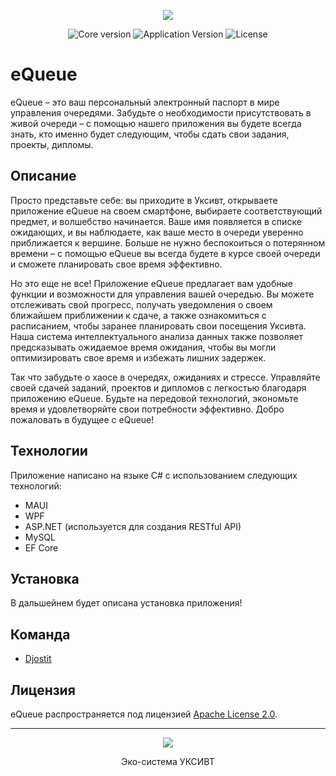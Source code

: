 <p align="center">
      <img src="https://i.ibb.co/xG8N8GR/Git-Hub.png">
</p>

<p align="center">
   <img src="https://img.shields.io/badge/Core-.NET%207-blueviolet" alt="Core version">
   <img src="https://img.shields.io/badge/Version-v1.0%20(Alpha)-blue" alt="Application Version">
   <img src="https://img.shields.io/badge/License-Apache License 2.0-success" alt="License">
</p>

# eQueue
eQueue – это ваш персональный электронный паспорт в мире управления очередями. Забудьте о необходимости присутствовать в живой очереди – с помощью нашего приложения вы будете всегда знать, кто именно будет следующим, чтобы сдать свои задания, проекты, дипломы.

## Описание
Просто представьте себе: вы приходите в Уксивт, открываете приложение eQueue на своем смартфоне, выбираете соответствующий предмет, и волшебство начинается. Ваше имя появляется в списке ожидающих, и вы наблюдаете, как ваше место в очереди уверенно приближается к вершине. Больше не нужно беспокоиться о потерянном времени – с помощью eQueue вы всегда будете в курсе своей очереди и сможете планировать свое время эффективно.

Но это еще не все! Приложение eQueue предлагает вам удобные функции и возможности для управления вашей очередью. Вы можете отслеживать свой прогресс, получать уведомления о своем ближайшем приближении к сдаче, а также ознакомиться с расписанием, чтобы заранее планировать свои посещения Уксивта. Наша система интеллектуального анализа данных также позволяет предсказывать ожидаемое время ожидания, чтобы вы могли оптимизировать свое время и избежать лишних задержек.

Так что забудьте о хаосе в очередях, ожиданиях и стрессе. Управляйте своей сдачей заданий, проектов и дипломов с легкостью благодаря приложению eQueue. Будьте на передовой технологий, экономьте время и удовлетворяйте свои потребности эффективно. Добро пожаловать в будущее с eQueue!

## Технологии
Приложение написано на языке C# с использованием следующих технологий:
- MAUI
- WPF
- ASP.NET (используется для создания RESTful API)
- MySQL
- EF Core

## Установка
В дальшейнем будет описана установка приложения!

## Команда
- [Djostit](https://github.com/Djostit)

## Лицензия
eQueue распространяется под лицензией [Apache License 2.0](https://github.com/Djostit/eQueue/blob/master/LICENSE.txt).

<hr/>

<p align="center">
      <img src="https://i.ibb.co/vBV7LDf/uksivt.png">
</p>
<p align="center">Эко-система УКСИВТ</p>
